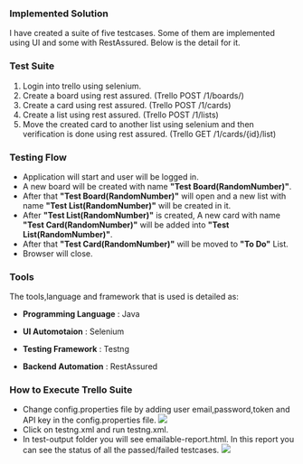 ### Implemented Solution
I have created a suite of five testcases. Some of them are implemented using UI and some with RestAssured. 
Below is the detail for it.

### **Test Suite**
1. Login into trello using selenium.  
2. Create a board using rest assured. (Trello POST /1/boards/)
3. Create a card using rest assured.  (Trello POST /1/cards)
4. Create a list using rest assured.  (Trello POST /1/lists)
5. Move the created card to another list using selenium and then verification is done using rest assured. (Trello GET /1/cards/{id}/list) 

### **Testing Flow**
* Application will start and user will be logged in.
* A new board will be created with name **"Test Board(RandomNumber)"**.
* After that  **"Test Board(RandomNumber)"** will open and a new list with name **"Test List(RandomNumber)"** will be created in it.
* After **"Test List(RandomNumber)"** is created, A new card with name **"Test Card(RandomNumber)"** will be added into **"Test List(RandomNumber)"**.
* After that **"Test Card(RandomNumber)"** will be moved to **"To Do"** List. 
* Browser will close.

### Tools
The tools,language and framework that is used is detailed as:

* **Programming Language**
: Java

* **UI Automotaion**
: Selenium

* **Testing Framework**
: Testng

* **Backend Automation**
: RestAssured

### How to Execute Trello Suite
* Change config.properties file by adding user email,password,token and API key in the config.properties file.
![](D:\config.PNG)
* Click on testng.xml and run testng.xml.
* In test-output folder you will see emailable-report.html. In this report you can see the status of all the passed/failed testcases.
![](D:\Capture.PNG)

